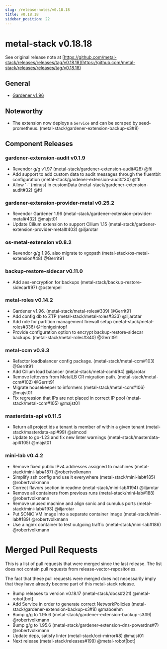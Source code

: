 ```yaml
---
slug: /release-notes/v0.18.18
title: v0.18.18
sidebar_position: 22
---
```

# metal-stack v0.18.18
See original release note at [https://github.com/metal-stack/releases/releases/tag/v0.18.18](https://github.com/metal-stack/releases/releases/tag/v0.18.18)
## General
* [Gardener v1.96](https://github.com/gardener/gardener/releases/tag/v1.96.0)
## Noteworthy
* The extension now deploys a `Service` and can be scraped by seed-prometheus. (metal-stack/gardener-extension-backup-s3#8)
## Component Releases
### gardener-extension-audit v0.1.9
* Revendor g/g v1.97 (metal-stack/gardener-extension-audit#28) @ftl
* Add support to add custom data to audit messages through the fluentbit configuration (metal-stack/gardener-extension-audit#30) @ftl
* Allow '-' (minus) in customData (metal-stack/gardener-extension-audit#32) @ftl
### gardener-extension-provider-metal v0.25.2
* Revendor Gardener 1.96 (metal-stack/gardener-extension-provider-metal#432) @majst01
* Update Cilium extension to support Cilium 1.15 (metal-stack/gardener-extension-provider-metal#403) @iljarotar
### os-metal-extension v0.8.2
* Revendor g/g 1.96. also migrate to vgopath (metal-stack/os-metal-extension#48) @Gerrit91
### backup-restore-sidecar v0.11.0
* Add aes-encryption for backups (metal-stack/backup-restore-sidecar#97) @ostempel
### metal-roles v0.14.2
* Gardener v1.96. (metal-stack/metal-roles#339) @Gerrit91
* Add config db to ZTP (metal-stack/metal-roles#333) @iljarotar
* Add role for partition management firewall setup (metal-stack/metal-roles#336) @Honigeintopf
* Provide configuration option to encrypt backup-restore-sidecar backups. (metal-stack/metal-roles#340) @Gerrit91
### metal-ccm v0.9.3
* Refactor loadbalancer config package. (metal-stack/metal-ccm#103) @Gerrit91
* Add Cilium load balancer (metal-stack/metal-ccm#94) @iljarotar
* Remove leftovers from MetalLB CR migration path. (metal-stack/metal-ccm#102) @Gerrit91
* Migrate housekeeper to informers (metal-stack/metal-ccm#106) @majst01
* Fix regression that IPs are not placed in correct IP pool (metal-stack/metal-ccm#105) @majst01
### masterdata-api v0.11.5
* Return all project ids a tenant is member of within a given tenant (metal-stack/masterdata-api#99) @simcod
* Update to go-1.23 and fix new linter warnings (metal-stack/masterdata-api#105) @majst01
### mini-lab v0.4.2
* Remove fixed public IPv4 addresses assigned to machines (metal-stack/mini-lab#187) @robertvolkmann
* Simplify ssh config and use it everywhere (metal-stack/mini-lab#185) @robertvolkmann
* Correct flavors section in readme (metal-stack/mini-lab#194) @iljarotar
* Remove all containers from previous runs (metal-stack/mini-lab#188) @robertvolkmann
* Remove unused machine and align sonic and cumulus ports (metal-stack/mini-lab#193) @iljarotar
* Put SONiC VM image into a separate container image (metal-stack/mini-lab#189) @robertvolkmann
* Use a nginx container to test outgoing traffic (metal-stack/mini-lab#186) @robertvolkmann
# Merged Pull Requests
This is a list of pull requests that were merged since the last release. The list does not contain pull requests from release-vector-repositories.

The fact that these pull requests were merged does not necessarily imply that they have already become part of this metal-stack release.

* Bump releases to version v0.18.17 (metal-stack/docs#221) @metal-robot[bot]
* Add Service in order to generate correct NetworkPolicies (metal-stack/gardener-extension-backup-s3#8) @maboehm
* Bump g/g to 1.95.6 (metal-stack/gardener-extension-backup-s3#9) @robertvolkmann
* Bump g/g to 1.95.6 (metal-stack/gardener-extension-dns-powerdns#7) @robertvolkmann
* Update deps, satisfy linter (metal-stack/oci-mirror#8) @majst01
* Next release (metal-stack/releases#199) @metal-robot[bot]